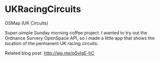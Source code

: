 # UKRacingCircuits
OSMap (UK Circuits)

Super-simple Sunday morning coffee project. I wanted to try out the Ordnance Survery OpenSpace API, so I made a little app that shows the location of the permanent UK racing circuits.

Related blog post: http://wp.me/p5vlgE-hC

